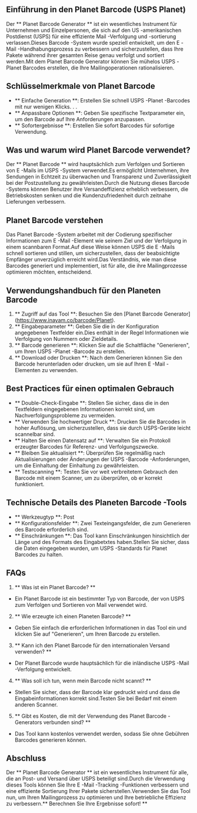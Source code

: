 ## Einführung in den Planet Barcode (USPS Planet)

Der ** Planet Barcode Generator ** ist ein wesentliches Instrument für Unternehmen und Einzelpersonen, die sich auf den US -amerikanischen Postdienst (USPS) für eine effiziente Mail -Verfolgung und -sortierung verlassen.Dieses Barcode -System wurde speziell entwickelt, um den E -Mail -Handhabungsprozess zu verbessern und sicherzustellen, dass Ihre Pakete während ihrer gesamten Reise genau verfolgt und sortiert werden.Mit dem Planet Barcode Generator können Sie mühelos USPS -Planet Barcodes erstellen, die Ihre Mailingoperationen rationalisieren.

## Schlüsselmerkmale von Planet Barcode

- ** Einfache Generation **: Erstellen Sie schnell USPS -Planet -Barcodes mit nur wenigen Klicks.
.
.
- ** Anpassbare Optionen **: Geben Sie spezifische Textparameter ein, um den Barcode auf Ihre Anforderungen anzupassen.
- ** Sofortergebnisse **: Erstellen Sie sofort Barcodes für sofortige Verwendung.

## Was und warum wird Planet Barcode verwendet?

Der ** Planet Barcode ** wird hauptsächlich zum Verfolgen und Sortieren von E -Mails im USPS -System verwendet.Es ermöglicht Unternehmen, ihre Sendungen in Echtzeit zu überwachen und Transparenz und Zuverlässigkeit bei der Postzustellung zu gewährleisten.Durch die Nutzung dieses Barcode -Systems können Benutzer ihre Versandeffizienz erheblich verbessern, die Betriebskosten senken und die Kundenzufriedenheit durch zeitnahe Lieferungen verbessern.

## Planet Barcode verstehen

Das Planet Barcode -System arbeitet mit der Codierung spezifischer Informationen zum E -Mail -Element wie seinem Ziel und der Verfolgung in einem scannbaren Format.Auf diese Weise können USPS die E -Mails schnell sortieren und stillen, um sicherzustellen, dass der beabsichtigte Empfänger unverzüglich erreicht wird.Das Verständnis, wie man diese Barcodes generiert und implementiert, ist für alle, die ihre Mailingprozesse optimieren möchten, entscheidend.

## Verwendungshandbuch für den Planeten Barcode

1. ** Zugriff auf das Tool **: Besuchen Sie den [Planet Barcode Generator] (https://www.inayam.co/barcode/Planet).
2. ** Eingabeparameter **: Geben Sie die in der Konfiguration angegebenen Textfelder ein.Dies enthält in der Regel Informationen wie Verfolgung von Nummern oder Zieldetails.
3. ** Barcode generieren **: Klicken Sie auf die Schaltfläche "Generieren", um Ihren USPS -Planet -Barcode zu erstellen.
4. ** Download oder Drucken **: Nach dem Generieren können Sie den Barcode herunterladen oder drucken, um sie auf Ihren E -Mail -Elementen zu verwenden.

## Best Practices für einen optimalen Gebrauch

- ** Double-Check-Eingabe **: Stellen Sie sicher, dass die in den Textfeldern eingegebenen Informationen korrekt sind, um Nachverfolgungsprobleme zu vermeiden.
- ** Verwenden Sie hochwertiger Druck **: Drucken Sie die Barcodes in hoher Auflösung, um sicherzustellen, dass sie durch USPS-Geräte leicht scannelbar sind.
- ** Halten Sie einen Datensatz auf **: Verwalten Sie ein Protokoll erzeugter Barcodes für Referenz- und Verfolgungszwecke.
- ** Bleiben Sie aktualisiert **: Überprüfen Sie regelmäßig nach Aktualisierungen oder Änderungen der USPS -Barcode -Anforderungen, um die Einhaltung der Einhaltung zu gewährleisten.
- ** Testscanning **: Testen Sie vor weit verbreitetem Gebrauch den Barcode mit einem Scanner, um zu überprüfen, ob er korrekt funktioniert.

## Technische Details des Planeten Barcode -Tools

- ** Werkzeugtyp **: Post
- ** Konfigurationsfelder **: Zwei Texteingangsfelder, die zum Generieren des Barcode erforderlich sind.
- ** Einschränkungen **: Das Tool kann Einschränkungen hinsichtlich der Länge und des Formats des Eingabetxtes haben.Stellen Sie sicher, dass die Daten eingegeben wurden, um USPS -Standards für Planet Barcodes zu halten.

## FAQs

1. ** Was ist ein Planet Barcode? **
- Ein Planet Barcode ist ein bestimmter Typ von Barcode, der von USPS zum Verfolgen und Sortieren von Mail verwendet wird.

2. ** Wie erzeugte ich einen Planeten Barcode? **
- Geben Sie einfach die erforderlichen Informationen in das Tool ein und klicken Sie auf "Generieren", um Ihren Barcode zu erstellen.

3. ** Kann ich den Planet Barcode für den internationalen Versand verwenden? **
- Der Planet Barcode wurde hauptsächlich für die inländische USPS -Mail -Verfolgung entwickelt.

4. ** Was soll ich tun, wenn mein Barcode nicht scannt? **
- Stellen Sie sicher, dass der Barcode klar gedruckt wird und dass die Eingabeinformationen korrekt sind.Testen Sie bei Bedarf mit einem anderen Scanner.

5. ** Gibt es Kosten, die mit der Verwendung des Planet Barcode -Generators verbunden sind? **
- Das Tool kann kostenlos verwendet werden, sodass Sie ohne Gebühren Barcodes generieren können.

## Abschluss

Der ** Planet Barcode Generator ** ist ein wesentliches Instrument für alle, die an Post- und Versand über USPS beteiligt sind.Durch die Verwendung dieses Tools können Sie Ihre E -Mail -Tracking -Funktionen verbessern und eine effiziente Sortierung Ihrer Pakete sicherstellen.Verwenden Sie das Tool nun, um Ihren Mailingprozess zu optimieren und Ihre betriebliche Effizienz zu verbessern.** Berechnen Sie Ihre Ergebnisse sofort! **